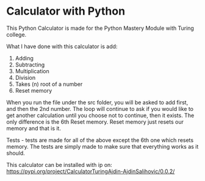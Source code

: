 # Calculator with Python

This Python Calculator is made for the Python Mastery Module with Turing college.

What I have done with this calculator is add:
1. Adding
2. Subtracting
3. Multiplication
4. Division
5. Takes (n) root of a number
6. Reset memory

When you run the file under the src folder, you will be asked to add first, and then the 2nd number. The loop will continue to ask if you would like to get another calculation until you choose not to continue, then it exists.
The only difference is the 6th Reset memory. Reset memory just resets our memory and that is it.

Tests - tests are made for all of the above except the 6th one which resets memory. The tests are simply made to make sure that everything works as it should.

This calculator can be installed with ip on: https://pypi.org/project/CalculatorTuringAjdin-AjdinSalihovic/0.0.2/
